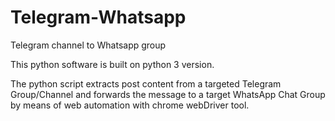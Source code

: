 # Telegram-Whatsapp
Telegram channel to Whatsapp group

This python software is built on python 3 version. 

The python script extracts post content from a targeted Telegram Group/Channel and forwards the message to a target WhatsApp Chat Group by means of web automation with chrome webDriver tool.
